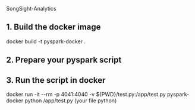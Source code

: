 SongSight-Analytics


## 1. Build the docker image
docker build -t pyspark-docker .

## 2. Prepare your pyspark script

## 3. Run the script in docker
docker run -it --rm -p 4041:4040 -v ${PWD}/test.py:/app/test.py pyspark-docker python /app/test.py (your file python)

```bash